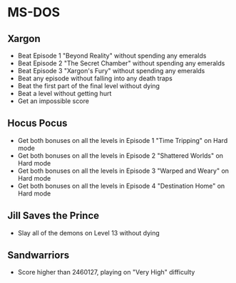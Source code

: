 # MS-DOS

## Xargon
- Beat Episode 1 "Beyond Reality" without spending any emeralds
- Beat Episode 2 "The Secret Chamber" without spending any emeralds
- Beat Episode 3 "Xargon's Fury" without spending any emeralds
- Beat any episode without falling into any death traps
- Beat the first part of the final level without dying
- Beat a level without getting hurt
- Get an impossible score

## Hocus Pocus
- Get both bonuses on all the levels in Episode 1 "Time Tripping" on Hard mode
- Get both bonuses on all the levels in Episode 2 "Shattered Worlds" on Hard mode
- Get both bonuses on all the levels in Episode 3 "Warped and Weary" on Hard mode
- Get both bonuses on all the levels in Episode 4 "Destination Home" on Hard mode

## Jill Saves the Prince
- Slay all of the demons on Level 13 without dying

## Sandwarriors
- Score higher than 2460127, playing on "Very High" difficulty
